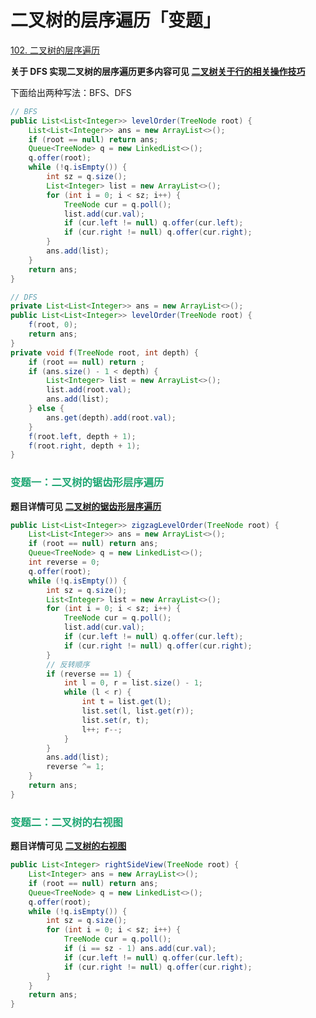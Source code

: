 # 二叉树的层序遍历「变题」

[102. 二叉树的层序遍历](https://leetcode.cn/problems/binary-tree-level-order-traversal/)



**关于 DFS 实现二叉树的层序遍历更多内容可见 [二叉树关于行的相关操作技巧](./二叉树关于行的相关操作技巧.html)**

下面给出两种写法：BFS、DFS

```java
// BFS
public List<List<Integer>> levelOrder(TreeNode root) {
    List<List<Integer>> ans = new ArrayList<>();
    if (root == null) return ans;
    Queue<TreeNode> q = new LinkedList<>();
    q.offer(root);
    while (!q.isEmpty()) {
        int sz = q.size();
        List<Integer> list = new ArrayList<>();
        for (int i = 0; i < sz; i++) {
            TreeNode cur = q.poll();
            list.add(cur.val);
            if (cur.left != null) q.offer(cur.left);
            if (cur.right != null) q.offer(cur.right);
        }
        ans.add(list);
    }
    return ans;
}

// DFS
private List<List<Integer>> ans = new ArrayList<>();
public List<List<Integer>> levelOrder(TreeNode root) {
    f(root, 0);
    return ans;
}
private void f(TreeNode root, int depth) {
    if (root == null) return ;
    if (ans.size() - 1 < depth) {
        List<Integer> list = new ArrayList<>();
        list.add(root.val);
        ans.add(list);
    } else {
        ans.get(depth).add(root.val);
    }
    f(root.left, depth + 1);
    f(root.right, depth + 1);
}
```

### <font color=#1FA774>变题一：二叉树的锯齿形层序遍历</font>

**题目详情可见 [二叉树的锯齿形层序遍历](https://leetcode.cn/problems/binary-tree-zigzag-level-order-traversal/)**

```java
public List<List<Integer>> zigzagLevelOrder(TreeNode root) {
    List<List<Integer>> ans = new ArrayList<>();
    if (root == null) return ans;
    Queue<TreeNode> q = new LinkedList<>();
    int reverse = 0;
    q.offer(root);
    while (!q.isEmpty()) {
        int sz = q.size();
        List<Integer> list = new ArrayList<>();
        for (int i = 0; i < sz; i++) {
            TreeNode cur = q.poll();
            list.add(cur.val);
            if (cur.left != null) q.offer(cur.left);
            if (cur.right != null) q.offer(cur.right);
        }
        // 反转顺序
        if (reverse == 1) {
            int l = 0, r = list.size() - 1;
            while (l < r) {
                int t = list.get(l);
                list.set(l, list.get(r));
                list.set(r, t);
                l++; r--;
            }
        }
        ans.add(list);
        reverse ^= 1;
    }
    return ans;
}
```

### <font color=#1FA774>变题二：二叉树的右视图</font>

**题目详情可见 [二叉树的右视图](https://leetcode.cn/problems/binary-tree-right-side-view/)**

```java
public List<Integer> rightSideView(TreeNode root) {
    List<Integer> ans = new ArrayList<>();
    if (root == null) return ans;
    Queue<TreeNode> q = new LinkedList<>();
    q.offer(root);
    while (!q.isEmpty()) {
        int sz = q.size();
        for (int i = 0; i < sz; i++) {
            TreeNode cur = q.poll();
            if (i == sz - 1) ans.add(cur.val);
            if (cur.left != null) q.offer(cur.left);
            if (cur.right != null) q.offer(cur.right);
        }
    }
    return ans;
}
```

